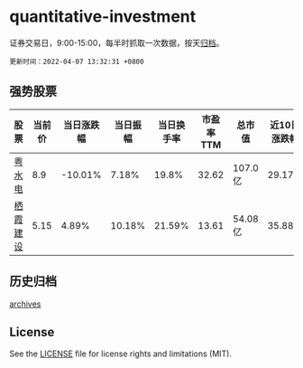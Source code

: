# quantitative-investment

证券交易日，9:00-15:00，每半时抓取一次数据，按天[归档](archives)。

`更新时间：2022-04-07 13:32:31 +0800`

## 强势股票

|股票|当前价|当日涨跌幅|当日振幅|当日换手率|市盈率TTM|总市值|近10日涨跌幅|
|----|----|----|----|----|----|----|----|
|[粤水电](https://xueqiu.com/S/SZ002060)|8.9|-10.01%|7.18%|19.8%|32.62|107.0亿|29.17%|
|[栖霞建设](https://xueqiu.com/S/SH600533)|5.15|4.89%|10.18%|21.59%|13.61|54.08亿|35.88%|

## 历史归档

[archives](archives)

## License

See the [LICENSE](LICENSE) file for license rights and limitations (MIT).